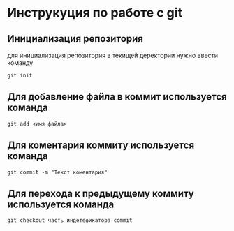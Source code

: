 # Инструкуция по работе с  git

## Инициализация репозитория

для инициализация репозитория в текищей деректории нужно ввести команду
 ```
git init
 ```
## Для добавление файла в коммит используется команда

```
git add <имя файла>
```

## Для коментария коммиту используется команда

```
git commit -m "Текст коментария"
```

## Для перехода к предыдущему коммиту используется команда

```
git checkout часть индетефикатора commit
```

